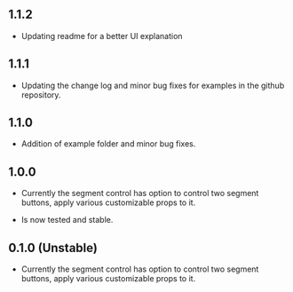 ## 1.1.2

- Updating readme for a better UI explanation

## 1.1.1

- Updating the change log and minor bug fixes for examples in the github repository.

## 1.1.0

- Addition of example folder and minor bug fixes.

## 1.0.0

- Currently the segment control has option to control two segment buttons, apply various customizable props to it.

- Is now tested and stable.

## 0.1.0 (Unstable)

- Currently the segment control has option to control two segment buttons, apply various customizable props to it.
